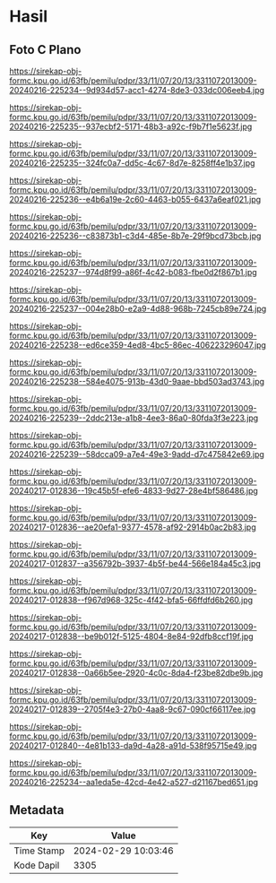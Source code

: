 # Hasil

## Foto C Plano

https://sirekap-obj-formc.kpu.go.id/63fb/pemilu/pdpr/33/11/07/20/13/3311072013009-20240216-225234--9d934d57-acc1-4274-8de3-033dc006eeb4.jpg

https://sirekap-obj-formc.kpu.go.id/63fb/pemilu/pdpr/33/11/07/20/13/3311072013009-20240216-225235--937ecbf2-5171-48b3-a92c-f9b7f1e5623f.jpg

https://sirekap-obj-formc.kpu.go.id/63fb/pemilu/pdpr/33/11/07/20/13/3311072013009-20240216-225235--324fc0a7-dd5c-4c67-8d7e-8258ff4e1b37.jpg

https://sirekap-obj-formc.kpu.go.id/63fb/pemilu/pdpr/33/11/07/20/13/3311072013009-20240216-225236--e4b6a19e-2c60-4463-b055-6437a6eaf021.jpg

https://sirekap-obj-formc.kpu.go.id/63fb/pemilu/pdpr/33/11/07/20/13/3311072013009-20240216-225236--c83873b1-c3d4-485e-8b7e-29f9bcd73bcb.jpg

https://sirekap-obj-formc.kpu.go.id/63fb/pemilu/pdpr/33/11/07/20/13/3311072013009-20240216-225237--974d8f99-a86f-4c42-b083-fbe0d2f867b1.jpg

https://sirekap-obj-formc.kpu.go.id/63fb/pemilu/pdpr/33/11/07/20/13/3311072013009-20240216-225237--004e28b0-e2a9-4d88-968b-7245cb89e724.jpg

https://sirekap-obj-formc.kpu.go.id/63fb/pemilu/pdpr/33/11/07/20/13/3311072013009-20240216-225238--ed6ce359-4ed8-4bc5-86ec-406223296047.jpg

https://sirekap-obj-formc.kpu.go.id/63fb/pemilu/pdpr/33/11/07/20/13/3311072013009-20240216-225238--584e4075-913b-43d0-9aae-bbd503ad3743.jpg

https://sirekap-obj-formc.kpu.go.id/63fb/pemilu/pdpr/33/11/07/20/13/3311072013009-20240216-225239--2ddc213e-a1b8-4ee3-86a0-80fda3f3e223.jpg

https://sirekap-obj-formc.kpu.go.id/63fb/pemilu/pdpr/33/11/07/20/13/3311072013009-20240216-225239--58dcca09-a7e4-49e3-9add-d7c475842e69.jpg

https://sirekap-obj-formc.kpu.go.id/63fb/pemilu/pdpr/33/11/07/20/13/3311072013009-20240217-012836--19c45b5f-efe6-4833-9d27-28e4bf586486.jpg

https://sirekap-obj-formc.kpu.go.id/63fb/pemilu/pdpr/33/11/07/20/13/3311072013009-20240217-012836--ae20efa1-9377-4578-af92-2914b0ac2b83.jpg

https://sirekap-obj-formc.kpu.go.id/63fb/pemilu/pdpr/33/11/07/20/13/3311072013009-20240217-012837--a356792b-3937-4b5f-be44-566e184a45c3.jpg

https://sirekap-obj-formc.kpu.go.id/63fb/pemilu/pdpr/33/11/07/20/13/3311072013009-20240217-012838--f967d968-325c-4f42-bfa5-66ffdfd6b260.jpg

https://sirekap-obj-formc.kpu.go.id/63fb/pemilu/pdpr/33/11/07/20/13/3311072013009-20240217-012838--be9b012f-5125-4804-8e84-92dfb8ccf19f.jpg

https://sirekap-obj-formc.kpu.go.id/63fb/pemilu/pdpr/33/11/07/20/13/3311072013009-20240217-012838--0a66b5ee-2920-4c0c-8da4-f23be82dbe9b.jpg

https://sirekap-obj-formc.kpu.go.id/63fb/pemilu/pdpr/33/11/07/20/13/3311072013009-20240217-012839--2705f4e3-27b0-4aa8-9c67-090cf66117ee.jpg

https://sirekap-obj-formc.kpu.go.id/63fb/pemilu/pdpr/33/11/07/20/13/3311072013009-20240217-012840--4e81b133-da9d-4a28-a91d-538f95715e49.jpg

https://sirekap-obj-formc.kpu.go.id/63fb/pemilu/pdpr/33/11/07/20/13/3311072013009-20240216-225234--aa1eda5e-42cd-4e42-a527-d21167bed651.jpg


## Metadata

| Key        | Value               |
| ---------- | ------------------- |
| Time Stamp | 2024-02-29 10:03:46 |
| Kode Dapil | 3305                |



